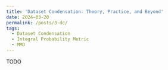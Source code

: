 ```yaml
---
title: 'Dataset Condensation: Theory, Practice, and Beyond'
date: 2024-03-20
permalink: /posts/3-dc/
tags:
  - Dataset Condensation
  - Integral Probability Metric
  - MMD
---
```


TODO
